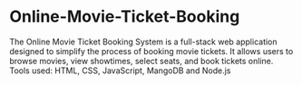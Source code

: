 # Online-Movie-Ticket-Booking
The Online Movie Ticket Booking System is a full-stack web application designed to simplify the process of booking movie tickets. It allows users to browse movies, view showtimes, select seats, and book tickets online. 
Tools used: HTML, CSS, JavaScript, MangoDB and Node.js
